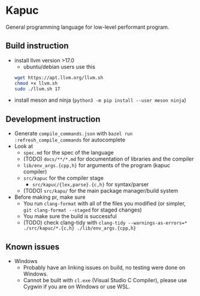 # Kapuc
General programming language for low-level performant program.

## Build instruction
- install llvm version >17.0
  - ubuntu/debian users use this
  ```bash
  wget https://apt.llvm.org/llvm.sh
  chmod +x llvm.sh
  sudo ./llvm.sh 17
  ```
- install meson and ninja (```python3 -m pip install --user meson ninja```)

## Development instruction
- Generate `compile_commands.json` with `bazel run :refresh_compile_commands` for autocomplete
- Look at
  - `spec.md` for the spec of the language
  - (TODO) `docs/**/*.md` for documentation of libraries and the compiler
  - `lib/env_args.{cpp,h}` for arguments of the program (kapuc compiler)
  - `src/kapuc` for the compiler stage
    - `src/kapuc/{lex,parse}.{c,h}` for syntax/parser
  - (TODO) `src/kapu/` for the main package manager/build system
- Before making pr, make sure
  - You run `clang-format` with all of the files you modified (or simpler, ```git clang-format --staged``` for staged changes)
  - You make sure the build is successful
  - (TODO) check clang-tidy with `clang-tidy --warnings-as-errors=* ./src/kapuc/*.{c,h} ./lib/env_args.{cpp,h}`

## Known issues
- Windows
  - Probably have an linking issues on build, no testing were done on Windows.
  - Cannot be built with `cl.exe` (Visual Studio C Compiler), please use Cygwin if you are on Windows or use WSL.
